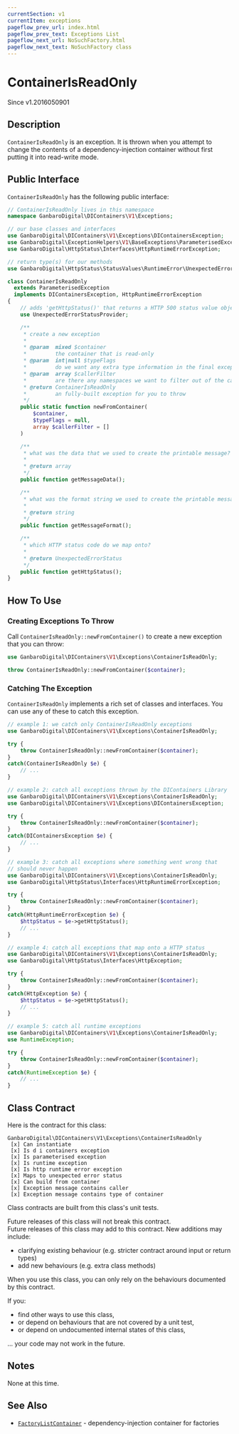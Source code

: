 ```yaml
---
currentSection: v1
currentItem: exceptions
pageflow_prev_url: index.html
pageflow_prev_text: Exceptions List
pageflow_next_url: NoSuchFactory.html
pageflow_next_text: NoSuchFactory class
---
```


# ContainerIsReadOnly

<div class="callout info" markdown="1">
Since v1.2016050901
</div>

## Description

`ContainerIsReadOnly` is an exception. It is thrown when you attempt to change the contents of a dependency-injection container without first putting it into read-write mode.

## Public Interface

`ContainerIsReadOnly` has the following public interface:

```php
// ContainerIsReadOnly lives in this namespace
namespace GanbaroDigital\DIContainers\V1\Exceptions;

// our base classes and interfaces
use GanbaroDigital\DIContainers\V1\Exceptions\DIContainersException;
use GanbaroDigital\ExceptionHelpers\V1\BaseExceptions\ParameterisedException;
use GanbaroDigital\HttpStatus\Interfaces\HttpRuntimeErrorException;

// return type(s) for our methods
use GanbaroDigital\HttpStatus\StatusValues\RuntimeError\UnexpectedErrorStatus;

class ContainerIsReadOnly
  extends ParameterisedException
  implements DIContainersException, HttpRuntimeErrorException
{
    // adds 'getHttpStatus()' that returns a HTTP 500 status value object
    use UnexpectedErrorStatusProvider;

    /**
     * create a new exception
     *
     * @param  mixed $container
     *         the container that is read-only
     * @param  int|null $typeFlags
     *         do we want any extra type information in the final exception message?
     * @param  array $callerFilter
     *         are there any namespaces we want to filter out of the call stack?
     * @return ContainerIsReadOnly
     *         an fully-built exception for you to throw
     */
    public static function newFromContainer(
        $container,
        $typeFlags = null,
        array $callerFilter = []
    )

    /**
     * what was the data that we used to create the printable message?
     *
     * @return array
     */
    public function getMessageData();

    /**
     * what was the format string we used to create the printable message?
     *
     * @return string
     */
    public function getMessageFormat();

    /**
     * which HTTP status code do we map onto?
     *
     * @return UnexpectedErrorStatus
     */
    public function getHttpStatus();
}
```

## How To Use

### Creating Exceptions To Throw

Call `ContainerIsReadOnly::newFromContainer()` to create a new exception that you can throw:

```php
use GanbaroDigital\DIContainers\V1\Exceptions\ContainerIsReadOnly;

throw ContainerIsReadOnly::newFromContainer($container);
```

### Catching The Exception

`ContainerIsReadOnly` implements a rich set of classes and interfaces. You can use any of these to catch this exception.

```php
// example 1: we catch only ContainerIsReadOnly exceptions
use GanbaroDigital\DIContainers\V1\Exceptions\ContainerIsReadOnly;

try {
    throw ContainerIsReadOnly::newFromContainer($container);
}
catch(ContainerIsReadOnly $e) {
    // ...
}
```

```php
// example 2: catch all exceptions thrown by the DIContainers Library
use GanbaroDigital\DIContainers\V1\Exceptions\ContainerIsReadOnly;
use GanbaroDigital\DIContainers\V1\Exceptions\DIContainersException;

try {
    throw ContainerIsReadOnly::newFromContainer($container);
}
catch(DIContainersException $e) {
    // ...
}
```

```php
// example 3: catch all exceptions where something went wrong that
// should never happen
use GanbaroDigital\DIContainers\V1\Exceptions\ContainerIsReadOnly;
use GanbaroDigital\HttpStatus\Interfaces\HttpRuntimeErrorException;

try {
    throw ContainerIsReadOnly::newFromContainer($container);
}
catch(HttpRuntimeErrorException $e) {
    $httpStatus = $e->getHttpStatus();
    // ...
}
```

```php
// example 4: catch all exceptions that map onto a HTTP status
use GanbaroDigital\DIContainers\V1\Exceptions\ContainerIsReadOnly;
use GanbaroDigital\HttpStatus\Interfaces\HttpException;

try {
    throw ContainerIsReadOnly::newFromContainer($container);
}
catch(HttpException $e) {
    $httpStatus = $e->getHttpStatus();
    // ...
}
```

```php
// example 5: catch all runtime exceptions
use GanbaroDigital\DIContainers\V1\Exceptions\ContainerIsReadOnly;
use RuntimeException;

try {
    throw ContainerIsReadOnly::newFromContainer($container);
}
catch(RuntimeException $e) {
    // ...
}
```

## Class Contract

Here is the contract for this class:

    GanbaroDigital\DIContainers\V1\Exceptions\ContainerIsReadOnly
     [x] Can instantiate
     [x] Is d i containers exception
     [x] Is parameterised exception
     [x] Is runtime exception
     [x] Is http runtime error exception
     [x] Maps to unexpected error status
     [x] Can build from container
     [x] Exception message contains caller
     [x] Exception message contains type of container

Class contracts are built from this class's unit tests.

<div class="callout success">
Future releases of this class will not break this contract.
</div>

<div class="callout info" markdown="1">
Future releases of this class may add to this contract. New additions may include:

* clarifying existing behaviour (e.g. stricter contract around input or return types)
* add new behaviours (e.g. extra class methods)
</div>

<div class="callout warning" markdown="1">
When you use this class, you can only rely on the behaviours documented by this contract.

If you:

* find other ways to use this class,
* or depend on behaviours that are not covered by a unit test,
* or depend on undocumented internal states of this class,

... your code may not work in the future.
</div>

## Notes

None at this time.

## See Also

* [`FactoryListContainer`](../FactoryList/FactoryListContainer.html) - dependency-injection container for factories
